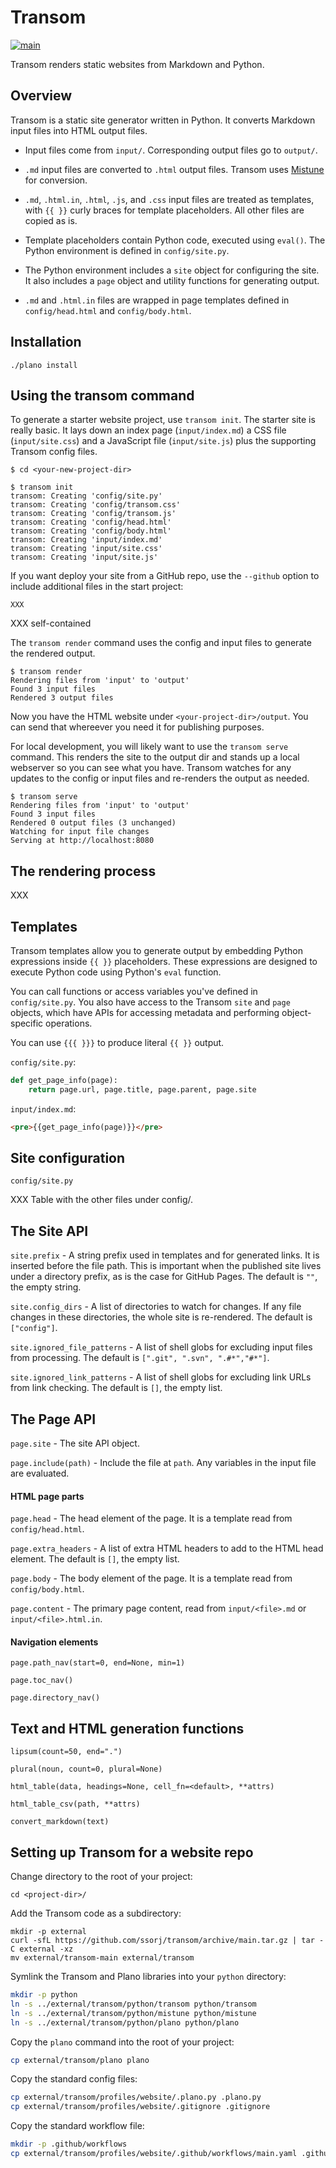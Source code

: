 # Transom

[![main](https://github.com/ssorj/transom/workflows/main/badge.svg)](https://github.com/ssorj/transom/actions?query=workflow%3Amain)

Transom renders static websites from Markdown and Python.

## Overview

Transom is a static site generator written in Python.  It converts
Markdown input files into HTML output files.

- Input files come from `input/`.  Corresponding output files go to
  `output/`.

- `.md` input files are converted to `.html` output files.  Transom
  uses [Mistune][mistune] for conversion.

- `.md`, `.html.in`, `.html`, `.js`, and `.css` input files are
  treated as templates, with `{{ }}` curly braces for template
  placeholders.  All other files are copied as is.

- Template placeholders contain Python code, executed using `eval()`.
  The Python environment is defined in `config/site.py`.

- The Python environment includes a `site` object for configuring the
  site.  It also includes a `page` object and utility functions for
  generating output.

- `.md` and `.html.in` files are wrapped in page templates defined in
  `config/head.html` and `config/body.html`.

[mistune]: https://github.com/lepture/mistune

## Installation

~~~
./plano install
~~~

## Using the transom command

To generate a starter website project, use `transom init`.  The
starter site is really basic.  It lays down an index page
(`input/index.md`) a CSS file (`input/site.css`) and a JavaScript file
(`input/site.js`) plus the supporting Transom config files.

~~~ console
$ cd <your-new-project-dir>

$ transom init
transom: Creating 'config/site.py'
transom: Creating 'config/transom.css'
transom: Creating 'config/transom.js'
transom: Creating 'config/head.html'
transom: Creating 'config/body.html'
transom: Creating 'input/index.md'
transom: Creating 'input/site.css'
transom: Creating 'input/site.js'
~~~

If you want deploy your site from a GitHub repo, use the `--github`
option to include additional files in the start project:

~~~ console
XXX
~~~

XXX self-contained

The `transom render` command uses the config and input files to
generate the rendered output.

~~~ console
$ transom render
Rendering files from 'input' to 'output'
Found 3 input files
Rendered 3 output files
~~~

Now you have the HTML website under `<your-project-dir>/output`.  You
can send that whereever you need it for publishing purposes.

For local development, you will likely want to use the `transom serve`
command.  This renders the site to the output dir and stands up a
local webserver so you can see what you have.  Transom watches for any
updates to the config or input files and re-renders the output as
needed.

~~~ console
$ transom serve
Rendering files from 'input' to 'output'
Found 3 input files
Rendered 0 output files (3 unchanged)
Watching for input file changes
Serving at http://localhost:8080
~~~

<!-- XXX Site checks for files and links -->

<!-- ## Page metadata -->
<!-- ## Using Plano project commands -->
<!-- ## Project commands -->
<!-- Once you have set up the project, you can use the `./plano` command in -->
<!-- the root of the project to perform project tasks.  It accepts a -->
<!-- subcommand.  Use `./plano --help` to list the available commands. -->

<!-- ## Site configuration -->

<!-- ## Page configuration -->

## The rendering process

XXX

## Templates

Transom templates allow you to generate output by embedding Python
expressions inside `{{ }}` placeholders.  These expressions are
designed to execute Python code using Python's `eval` function.

You can call functions or access variables you've defined in
`config/site.py`.  You also have access to the Transom `site` and
`page` objects, which have APIs for accessing metadata and performing
object-specific operations.

You can use `{{{ }}}` to produce literal `{{ }}` output.

`config/site.py`:

~~~ python
def get_page_info(page):
    return page.url, page.title, page.parent, page.site
~~~

`input/index.md`:

~~~ html
<pre>{{get_page_info(page)}}</pre>
~~~

## Site configuration

`config/site.py`

XXX Table with the other files under config/.

## The Site API

`site.prefix` - A string prefix used in templates and for generated
links.  It is inserted before the file path.  This is important when
the published site lives under a directory prefix, as is the case for
GitHub Pages.  The default is `""`, the empty string.

`site.config_dirs` - A list of directories to watch for changes.  If
any file changes in these directories, the whole site is re-rendered.
The default is `["config"]`.

`site.ignored_file_patterns` - A list of shell globs for excluding
input files from processing.  The default is `[".git", ".svn", ".#*","#*"]`.

`site.ignored_link_patterns` - A list of shell globs for excluding
link URLs from link checking.  The default is `[]`, the empty list.

## The Page API

`page.site` - The site API object.

`page.include(path)` - Include the file at `path`.  Any variables in
the input file are evaluated.

#### HTML page parts

`page.head` - The head element of the page.  It is a template read
from `config/head.html`.

`page.extra_headers` - A list of extra HTML headers to add to the
HTML head element.  The default is `[]`, the empty list.

`page.body` - The body element of the page.  It is a template read
from `config/body.html`.

`page.content` - The primary page content, read from `input/<file>.md`
or `input/<file>.html.in`.

#### Navigation elements

`page.path_nav(start=0, end=None, min=1)`

`page.toc_nav()`

`page.directory_nav()`

## Text and HTML generation functions

`lipsum(count=50, end=".")`

`plural(noun, count=0, plural=None)`

`html_table(data, headings=None, cell_fn=<default>, **attrs)`

`html_table_csv(path, **attrs)`

`convert_markdown(text)`

## Setting up Transom for a website repo

Change directory to the root of your project:

~~~
cd <project-dir>/
~~~

Add the Transom code as a subdirectory:

~~~
mkdir -p external
curl -sfL https://github.com/ssorj/transom/archive/main.tar.gz | tar -C external -xz
mv external/transom-main external/transom
~~~

Symlink the Transom and Plano libraries into your `python` directory:

~~~ sh
mkdir -p python
ln -s ../external/transom/python/transom python/transom
ln -s ../external/transom/python/mistune python/mistune
ln -s ../external/transom/python/plano python/plano
~~~

Copy the `plano` command into the root of your project:

~~~ sh
cp external/transom/plano plano
~~~

Copy the standard config files:

~~~ sh
cp external/transom/profiles/website/.plano.py .plano.py
cp external/transom/profiles/website/.gitignore .gitignore
~~~

Copy the standard workflow file:

~~~ sh
mkdir -p .github/workflows
cp external/transom/profiles/website/.github/workflows/main.yaml .github/workflows/main.yaml
~~~
